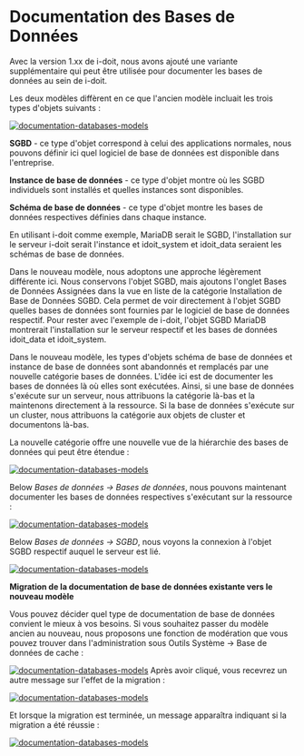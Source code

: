 # Documentation des Bases de Données

Avec la version 1.xx de i-doit, nous avons ajouté une variante supplémentaire qui peut être utilisée pour documenter les bases de données au sein de i-doit.

Les deux modèles diffèrent en ce que l'ancien modèle incluait les trois types d'objets suivants :

[![documentation-databases-models](../assets/images/en/use-cases/documentation-of-databases/1-dod.png)](../assets/images/en/use-cases/documentation-of-databases/1-dod.png)

**SGBD** - ce type d'objet correspond à celui des applications normales, nous pouvons définir ici quel logiciel de base de données est disponible dans l'entreprise.

**Instance de base de données** - ce type d'objet montre où les SGBD individuels sont installés et quelles instances sont disponibles.

**Schéma de base de données** - ce type d'objet montre les bases de données respectives définies dans chaque instance.

En utilisant i-doit comme exemple, MariaDB serait le SGBD, l'installation sur le serveur i-doit serait l'instance et idoit\_system et idoit\_data seraient les schémas de base de données.

Dans le nouveau modèle, nous adoptons une approche légèrement différente ici. Nous conservons l'objet SGBD, mais ajoutons l'onglet Bases de Données Assignées dans la vue en liste de la catégorie Installation de Base de Données SGBD. Cela permet de voir directement à l'objet SGBD quelles bases de données sont fournies par le logiciel de base de données respectif. Pour rester avec l'exemple de i-doit, l'objet SGBD MariaDB montrerait l'installation sur le serveur respectif et les bases de données idoit\_data et idoit\_system.

Dans le nouveau modèle, les types d'objets schéma de base de données et instance de base de données sont abandonnés et remplacés par une nouvelle catégorie bases de données. L'idée ici est de documenter les bases de données là où elles sont exécutées. Ainsi, si une base de données s'exécute sur un serveur, nous attribuons la catégorie là-bas et la maintenons directement à la ressource. Si la base de données s'exécute sur un cluster, nous attribuons la catégorie aux objets de cluster et documentons là-bas.

La nouvelle catégorie offre une nouvelle vue de la hiérarchie des bases de données qui peut être étendue :

[![documentation-databases-models](../assets/images/en/use-cases/documentation-of-databases/2-dod.png)](../assets/images/en/use-cases/documentation-of-databases/2-dod.png)


Below _Bases de données -> Bases de données_, nous pouvons maintenant documenter les bases de données respectives s'exécutant sur la ressource :

[![documentation-databases-models](../assets/images/en/use-cases/documentation-of-databases/3-dod.png)](../assets/images/en/use-cases/documentation-of-databases/3-dod.png)

Below _Bases de données -> SGBD_, nous voyons la connexion à l'objet SGBD respectif auquel le serveur est lié.

[![documentation-databases-models](../assets/images/en/use-cases/documentation-of-databases/4-dod.png)](../assets/images/en/use-cases/documentation-of-databases/4-dod.png)


**Migration de la documentation de base de données existante vers le nouveau modèle**

Vous pouvez décider quel type de documentation de base de données convient le mieux à vos besoins. Si vous souhaitez passer du modèle ancien au nouveau, nous proposons une fonction de modération que vous pouvez trouver dans l'administration sous Outils Système -> Base de données de cache :

[![documentation-databases-models](../assets/images/en/use-cases/documentation-of-databases/5-dod.png)](../assets/images/en/use-cases/documentation-of-databases/5-dod.png)
Après avoir cliqué, vous recevrez un autre message sur l'effet de la migration :

[![documentation-databases-models](../assets/images/en/use-cases/documentation-of-databases/6-dod.png)](../assets/images/en/use-cases/documentation-of-databases/6-dod.png)

Et lorsque la migration est terminée, un message apparaîtra indiquant si la migration a été réussie :

[![documentation-databases-models](../assets/images/en/use-cases/documentation-of-databases/7-dod.png)](../assets/images/en/use-cases/documentation-of-databases/7-dod.png)
